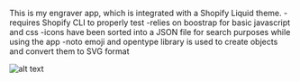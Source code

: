 This is my engraver app, which is integrated with a Shopify Liquid theme.
-requires Shopify CLI to properly test
-relies on boostrap for basic javascript and css
-icons have been sorted into a JSON file for search purposes while using the app
-noto emoji and opentype library is used to create objects and convert them to SVG format

![alt text](https://github.com/gsurmanski/EngraverApp-master/blob/main/screenshot.PNG?raw=true)
